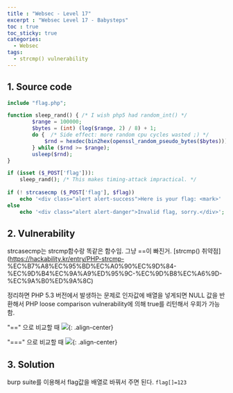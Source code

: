```yaml
---
title : "Websec - Level 17"
excerpt : "Websec Level 17 - Babysteps"
toc : true
toc_sticky: true
categories:
  - Websec
tags:
  - strcmp() vulnerability
---
```


## 1. Source code

``` php
include "flag.php";

function sleep_rand() { /* I wish php5 had random_int() */
        $range = 100000;
        $bytes = (int) (log($range, 2) / 8) + 1;
        do {  /* Side effect: more random cpu cycles wasted ;) */
            $rnd = hexdec(bin2hex(openssl_random_pseudo_bytes($bytes)));
        } while ($rnd >= $range);
        usleep($rnd);
}

if (isset ($_POST['flag'])):
    sleep_rand(); /* This makes timing-attack impractical. */
                                                 
if (! strcasecmp ($_POST['flag'], $flag))
    echo '<div class="alert alert-success">Here is your flag: <mark>' . $flag . '</mark>.</div>';   
else
    echo '<div class="alert alert-danger">Invalid flag, sorry.</div>';
```

## 2. Vulnerability
strcasecmp는 strcmp함수랑 똑같은 함수임. 그냥 ==이 빠진거. [strcmp() 취약점](https://hackability.kr/entry/PHP-strcmp-
%EC%B7%A8%EC%95%BD%EC%A0%90%EC%9D%84-%EC%9D%B4%EC%9A%A9%ED%95%9C-%EC%9D%B8%EC%A6%9D-%EC%9A%B0%ED%9A%8C)  

정리하면 PHP 5.3 버전에서 발생하는 문제로 인자값에 배열을 넣게되면 NULL 값을 반환해서 PHP loose comparison vulnerability에 의해 true를 리턴해서 우회가 가능함.

"==" 으로 비교할 때
![](https://t1.daumcdn.net/cfile/tistory/2478193352ED08F92B){: .align-center}

"===" 으로 비교할 때
![](https://t1.daumcdn.net/cfile/tistory/211D203752ED093D26){: .align-center}

## 3. Solution

burp suite를 이용해서 flag값을 배열로 바꿔서 주면 된다. ```flag[]=123```  